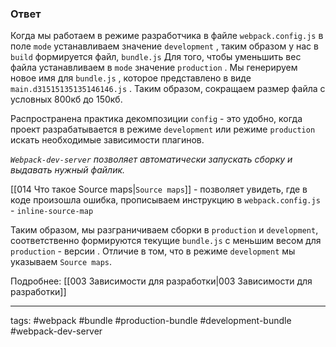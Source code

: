 
### Ответ

Когда мы работаем в режиме разработчика в файле `webpack.config.js` в поле `mode` устанавливаем значение `development` , таким образом у нас в `build` формируется файл, `bundle.js` 
Для того, чтобы уменьшить вес файла устанавливаем в `mode` значение `production` . Мы генерируем новое имя для `bundle.js` , которое представлено в виде `main.d31515135135146146.js` .
Таким образом, сокращаем размер файла с условных 800кб до 150кб.

Распространена практика декомпозиции `config` - это удобно, когда проект разрабатывается в режиме `development` или режиме `production` искать необходимые зависимости плагинов.

*`Webpack-dev-server` позволяет автоматически запускать сборку и выдавать нужный файлик.*

[[014 Что такое Source maps|`Source maps`]] - позволяет увидеть, где в коде произошла ошибка, прописываем инструкцию в `webpack.config.js` - `inline-source-map`

Таким образом, мы разграничиваем сборки в `production` и `development`, соответственно формируются текущие `bundle.js` с меньшим весом для `production` - версии . Отличие в том, что в режиме `development` мы указываем `Source maps`.


Подробнее: [[003 Зависимости для разработки|003 Зависимости для разработки]]

____
tags: #webpack #bundle #production-bundle #development-bundle #webpack-dev-server 